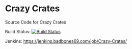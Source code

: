 # Crazy Crates
Source Code for Crazy Crates

Build Status: [![Build Status](https://jenkins.badbones69.com/job/Crazy-Crates/badge/icon)](https://jenkins.badbones69.com/job/Crazy-Crates/)


Jenkins: https://jenkins.badbones69.com/job/Crazy-Crates/
